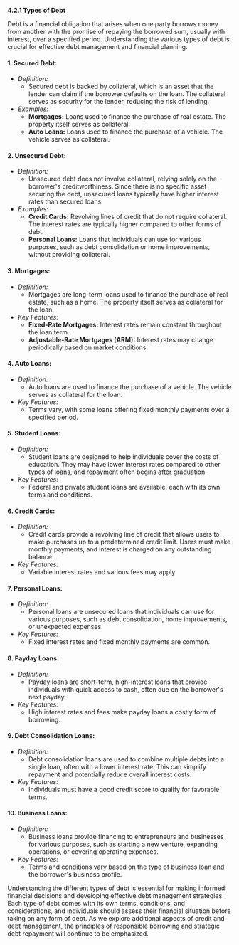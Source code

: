 **4.2.1 Types of Debt**

Debt is a financial obligation that arises when one party borrows money from another with the promise of repaying the borrowed sum, usually with interest, over a specified period. Understanding the various types of debt is crucial for effective debt management and financial planning.

#### 1. **Secured Debt:**
   - *Definition:*
     - Secured debt is backed by collateral, which is an asset that the lender can claim if the borrower defaults on the loan. The collateral serves as security for the lender, reducing the risk of lending.
   - *Examples:*
     - **Mortgages:** Loans used to finance the purchase of real estate. The property itself serves as collateral.
     - **Auto Loans:** Loans used to finance the purchase of a vehicle. The vehicle serves as collateral.

#### 2. **Unsecured Debt:**
   - *Definition:*
     - Unsecured debt does not involve collateral, relying solely on the borrower's creditworthiness. Since there is no specific asset securing the debt, unsecured loans typically have higher interest rates than secured loans.
   - *Examples:*
     - **Credit Cards:** Revolving lines of credit that do not require collateral. The interest rates are typically higher compared to other forms of debt.
     - **Personal Loans:** Loans that individuals can use for various purposes, such as debt consolidation or home improvements, without providing collateral.

#### 3. **Mortgages:**
   - *Definition:*
     - Mortgages are long-term loans used to finance the purchase of real estate, such as a home. The property itself serves as collateral for the loan.
   - *Key Features:*
     - **Fixed-Rate Mortgages:** Interest rates remain constant throughout the loan term.
     - **Adjustable-Rate Mortgages (ARM):** Interest rates may change periodically based on market conditions.

#### 4. **Auto Loans:**
   - *Definition:*
     - Auto loans are used to finance the purchase of a vehicle. The vehicle serves as collateral for the loan.
   - *Key Features:*
     - Terms vary, with some loans offering fixed monthly payments over a specified period.

#### 5. **Student Loans:**
   - *Definition:*
     - Student loans are designed to help individuals cover the costs of education. They may have lower interest rates compared to other types of loans, and repayment often begins after graduation.
   - *Key Features:*
     - Federal and private student loans are available, each with its own terms and conditions.

#### 6. **Credit Cards:**
   - *Definition:*
     - Credit cards provide a revolving line of credit that allows users to make purchases up to a predetermined credit limit. Users must make monthly payments, and interest is charged on any outstanding balance.
   - *Key Features:*
     - Variable interest rates and various fees may apply.

#### 7. **Personal Loans:**
   - *Definition:*
     - Personal loans are unsecured loans that individuals can use for various purposes, such as debt consolidation, home improvements, or unexpected expenses.
   - *Key Features:*
     - Fixed interest rates and fixed monthly payments are common.

#### 8. **Payday Loans:**
   - *Definition:*
     - Payday loans are short-term, high-interest loans that provide individuals with quick access to cash, often due on the borrower's next payday.
   - *Key Features:*
     - High interest rates and fees make payday loans a costly form of borrowing.

#### 9. **Debt Consolidation Loans:**
   - *Definition:*
     - Debt consolidation loans are used to combine multiple debts into a single loan, often with a lower interest rate. This can simplify repayment and potentially reduce overall interest costs.
   - *Key Features:*
     - Individuals must have a good credit score to qualify for favorable terms.

#### 10. **Business Loans:**
   - *Definition:*
     - Business loans provide financing to entrepreneurs and businesses for various purposes, such as starting a new venture, expanding operations, or covering operating expenses.
   - *Key Features:*
     - Terms and conditions vary based on the type of business loan and the borrower's business profile.

Understanding the different types of debt is essential for making informed financial decisions and developing effective debt management strategies. Each type of debt comes with its own terms, conditions, and considerations, and individuals should assess their financial situation before taking on any form of debt. As we explore additional aspects of credit and debt management, the principles of responsible borrowing and strategic debt repayment will continue to be emphasized.